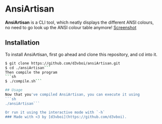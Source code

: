 # AnsiArtisan

**AnsiArtisan** is a CLI tool, which neatly displays the different ANSI colours, no need to go look up the ANSI colour table anymore!
[Screenshot](./media/Screenshot_20240709_230352.png)
## Installation
To install AnsiArtisan, first go ahead and clone this repository, and cd into it.
```sh
$ git clone https://github.com/d3vboi/ansiArtisan.git
$ cd ./ansiArtisan```
Then compile the program
```sh
$ ./compile.sh```

## Usage
Now that you've compiled AnsiArtisan, you can execute it using 
```sh
./ansiArtisan```

Or run it using the interactive mode with `-h`
### Made with <3 by [d3vboi](https://github.com/d3vboi).
